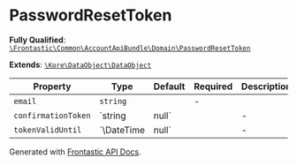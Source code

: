#  PasswordResetToken

**Fully Qualified**: [`\Frontastic\Common\AccountApiBundle\Domain\PasswordResetToken`](../../../../src/php/AccountApiBundle/Domain/PasswordResetToken.php)

**Extends**: [`\Kore\DataObject\DataObject`](https://github.com/kore/DataObject)

Property|Type|Default|Required|Description
--------|----|-------|--------|-----------
`email` | `string` |  | - | 
`confirmationToken` | `string|null` |  | - | 
`tokenValidUntil` | `\DateTime|null` |  | - | 

Generated with [Frontastic API Docs](https://github.com/FrontasticGmbH/apidocs).
